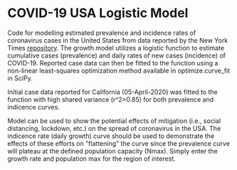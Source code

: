 # COVID-19 USA Logistic Model
Code for modelling estimated prevalence and incidence rates of coronavirus cases in the United States from data reported by the New York Times <a href="https://github.com/nytimes/covid-19-data">repository</a>. The growth model utilizes a logistic function to estimate cumulative cases (prevalence) and daily rates of new cases (incidence) of COVID-19. Reported case data can then be fitted to the function using a non-linear least-squares optimization method available in optimize.curve_fit in SciPy.

Initial case data reported for California (05-April-2020) was fitted to the function with high shared variance (r^2>0.85) for both prevalence and indicence curves.

Model can be used to show the potential effects of mitigation (i.e., social distancing, lockdown, etc.) on the spread of coronavirus in the USA. The indicence rate (daily growth) curve should be used to demonstrate the effects of these efforts on "flattening" the curve since the prevalence curve will plateau at the defined population capacity (Nmax). Simply enter the growth rate and population max for the region of interest.
